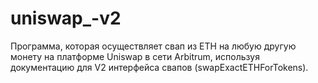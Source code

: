 # uniswap_-v2
Программа, которая осуществляет свап из ETH на любую другую монету на платформе Uniswap в сети Arbitrum, используя документацию для V2 интерфейса свапов (swapExactETHForTokens).
